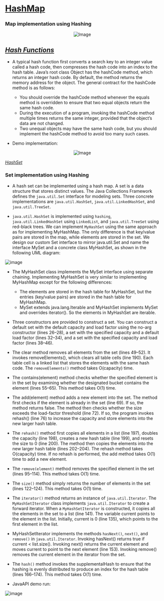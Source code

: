 # [HashMap](https://en.wikipedia.org/wiki/Hash_function)
### Map implementation using Hashing

<p align="center">
  <img src="https://user-images.githubusercontent.com/24220136/232686505-f0e6881b-b182-43be-9ba2-f60a6d454945.png" alt="Image">
</p>

*[Hash Functions](https://en.wikipedia.org/wiki/Hash_function)*
------------------

- A typical hash function first converts a search key to an integer value called a hash code, then compresses the hash code into an index to the hash table. Java’s root class Object has the hashCode method, which returns an integer hash code. By default, the method returns the memory address for the object. The general contract for the
hashCode method is as follows: 

  - You should override the hashCode method whenever the equals method is overridden to ensure that two equal objects return the same hash code.
  - During the execution of a program, invoking the hashCode method multiple times returns the same integer, provided that the object’s data are not changed.
  - Two unequal objects may have the same hash code, but you should implement the hashCode method to avoid too many such cases.

- Demo implementation:

<p align="center">
  <img src="https://user-images.githubusercontent.com/24220136/232703343-4952da2e-245f-4239-8614-bbbb8377af35.png" alt="Image">
</p>

*[HashSet](https://en.wikipedia.org/wiki/Set_(abstract_data_type))*
### Set implementation using Hashing

- A hash set can be implemented using a hash map. A set is a data structure that stores distinct values. The Java Collections Framework defines the `java.util.Set` interface for modeling sets. Three concrete implementations are `java.util.HashSet`, `java.util.LinkedHashSet`, and `java.util.TreeSet`. 

- `java.util.HashSet` is implemented using `hashing`, `java.util.LinkedHashSet` using `LinkedList`, and `java.util.TreeSet` using red-black trees. We can implement `MyHashSet` using the same approach as for implementing MyHashMap. The only difference is that key/value pairs are stored in the map, while elements are stored in the set. We design our custom Set interface to mirror java.util.Set and name the interface MySet and a concrete class MyHashSet, as shown in the following UML diagram:

![image](https://user-images.githubusercontent.com/24220136/232740200-d58fdd13-10c8-4cf7-8cd2-eaea46281e48.png)

- The MyHashSet class implements the MySet interface using separate chaining. Implementing MyHashSet is very similar to implementing MyHashMap except for the following
differences:

  - The elements are stored in the hash table for MyHashSet, but the entries (key/value pairs) are stored in the hash table for MyHashMap.
  - MySet extends java.lang.Iterable and MyHashSet implements MySet and overrides iterator(). So the elements in MyHashSet are iterable.

- Three constructors are provided to construct a set. You can construct a default set with the default capacity and load factor using the no-arg constructor (lines 26–28), a set with the specified capacity and a default load factor (lines 32–34), and a set with the specified capacity and load factor (lines 38–46).

- The clear method removes all elements from the set (lines 49–52). It invokes removeElements(), which clears all table cells (line 190). Each table cell is a linked list
that stores the elements with the same hash code. The `removeElements()` method takes O(capacity) time.

- The contains(element) method checks whether the specified element is in the set by examining whether the designated bucket contains the element (lines 55–65). This method
takes O(1) time.

- The add(element) method adds a new element into the set. The method first checks if the element is already in the set (line 69). If so, the method returns false. The method then checks whether the size exceeds the load-factor threshold (line 72). If so, the program invokes rehash() (line 76) to increase the capacity and store elements into the new larger hash table.

- The `rehash()` method first copies all elements in a list (line 197), doubles the capacity (line 198), creates a new hash table (line 199), and resets the size to 0 (line 200). The method then copies the elements into the new larger hash table (lines 202–204). The rehash method takes O(capacity) time. If no rehash is performed, the add method takes O(1) time to add a new element.

- The `remove(element)` method removes the specified element in the set (lines 95–114). This method takes O(1) time.

- The `size()` method simply returns the number of elements in the set (lines 122–124). This method takes O(1) time.

- The `iterator()` method returns an instance of `java.util.Iterator`. The `MyHashSetIterator` class implements `java.util.Iterator` to create a forward iterator. When a `MyHashSetIterator` is constructed, it copies all the elements in the set to a list (line 141). The variable current points to the element in the list. Initially, current is 0 (line 135), which points to the first element in the list.
- MyHashSetIterator implements the methods `hasNext()`, `next()`, and `remove()` in `java.util.Iterator`. Invoking hasNext() returns true if current < list.size(). Invoking next() returns the current element and moves current to point to the next element (line 153). Invoking remove() removes the current element in the iterator from the set.
- The `hash()` method invokes the supplementalHash to ensure that the hashing is evenly distributed to produce an index for the hash table (lines 166–174). This method takes O(1) time.
- JavaAPI demo run:

![image](https://user-images.githubusercontent.com/24220136/232741944-e9f4a27e-62ed-4d29-b73a-6b5a520f5e2c.png)

